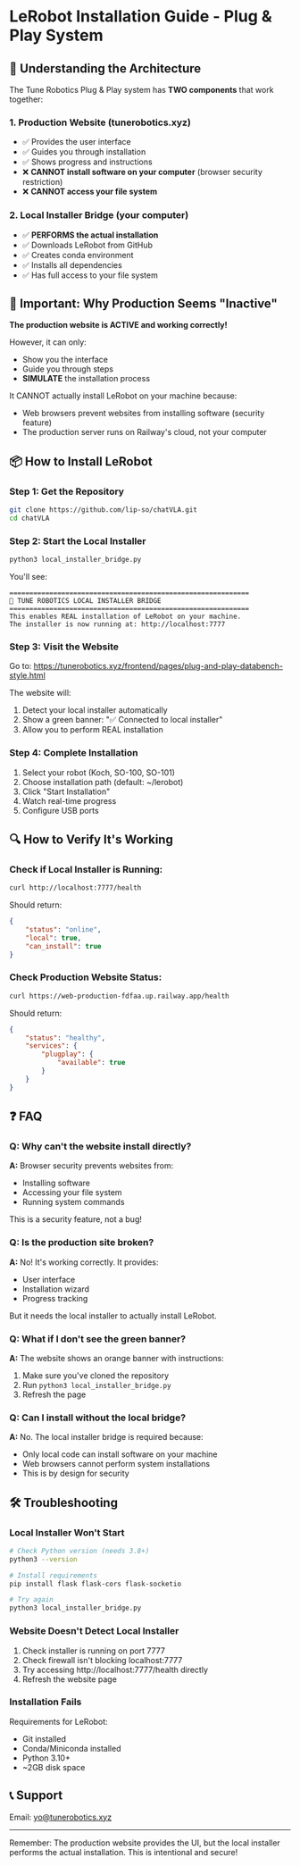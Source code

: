 # LeRobot Installation Guide - Plug & Play System

## 🎯 Understanding the Architecture

The Tune Robotics Plug & Play system has **TWO components** that work together:

### 1. Production Website (tunerobotics.xyz)
- ✅ Provides the user interface
- ✅ Guides you through installation
- ✅ Shows progress and instructions
- ❌ **CANNOT install software on your computer** (browser security restriction)
- ❌ **CANNOT access your file system**

### 2. Local Installer Bridge (your computer)
- ✅ **PERFORMS the actual installation**
- ✅ Downloads LeRobot from GitHub
- ✅ Creates conda environment
- ✅ Installs all dependencies
- ✅ Has full access to your file system

## 🚨 Important: Why Production Seems "Inactive"

**The production website is ACTIVE and working correctly!**

However, it can only:
- Show you the interface
- Guide you through steps
- **SIMULATE** the installation process

It CANNOT actually install LeRobot on your machine because:
- Web browsers prevent websites from installing software (security feature)
- The production server runs on Railway's cloud, not your computer

## 📦 How to Install LeRobot

### Step 1: Get the Repository
```bash
git clone https://github.com/lip-so/chatVLA.git
cd chatVLA
```

### Step 2: Start the Local Installer
```bash
python3 local_installer_bridge.py
```

You'll see:
```
============================================================
🚀 TUNE ROBOTICS LOCAL INSTALLER BRIDGE
============================================================
This enables REAL installation of LeRobot on your machine.
The installer is now running at: http://localhost:7777
```

### Step 3: Visit the Website
Go to: https://tunerobotics.xyz/frontend/pages/plug-and-play-databench-style.html

The website will:
1. Detect your local installer automatically
2. Show a green banner: "✅ Connected to local installer"
3. Allow you to perform REAL installation

### Step 4: Complete Installation
1. Select your robot (Koch, SO-100, SO-101)
2. Choose installation path (default: ~/lerobot)
3. Click "Start Installation"
4. Watch real-time progress
5. Configure USB ports

## 🔍 How to Verify It's Working

### Check if Local Installer is Running:
```bash
curl http://localhost:7777/health
```

Should return:
```json
{
    "status": "online",
    "local": true,
    "can_install": true
}
```

### Check Production Website Status:
```bash
curl https://web-production-fdfaa.up.railway.app/health
```

Should return:
```json
{
    "status": "healthy",
    "services": {
        "plugplay": {
            "available": true
        }
    }
}
```

## ❓ FAQ

### Q: Why can't the website install directly?
**A:** Browser security prevents websites from:
- Installing software
- Accessing your file system
- Running system commands

This is a security feature, not a bug!

### Q: Is the production site broken?
**A:** No! It's working correctly. It provides:
- User interface
- Installation wizard
- Progress tracking

But it needs the local installer to actually install LeRobot.

### Q: What if I don't see the green banner?
**A:** The website shows an orange banner with instructions:
1. Make sure you've cloned the repository
2. Run `python3 local_installer_bridge.py`
3. Refresh the page

### Q: Can I install without the local bridge?
**A:** No. The local installer bridge is required because:
- Only local code can install software on your machine
- Web browsers cannot perform system installations
- This is by design for security

## 🛠️ Troubleshooting

### Local Installer Won't Start
```bash
# Check Python version (needs 3.8+)
python3 --version

# Install requirements
pip install flask flask-cors flask-socketio

# Try again
python3 local_installer_bridge.py
```

### Website Doesn't Detect Local Installer
1. Check installer is running on port 7777
2. Check firewall isn't blocking localhost:7777
3. Try accessing http://localhost:7777/health directly
4. Refresh the website page

### Installation Fails
Requirements for LeRobot:
- Git installed
- Conda/Miniconda installed
- Python 3.10+
- ~2GB disk space

## 📞 Support

Email: yo@tunerobotics.xyz

---

Remember: The production website provides the UI, but the local installer performs the actual installation. This is intentional and secure!
